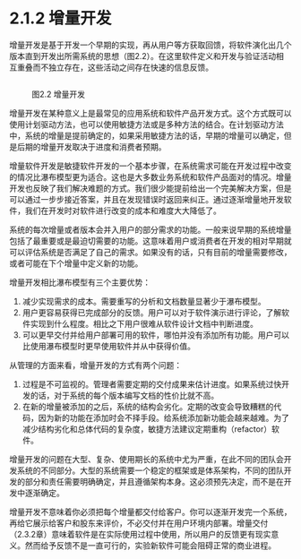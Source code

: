 # 2.1.2 增量开发

增量开发是基于开发一个早期的实现，再从用户等方获取回馈，将软件演化出几个版本直到开发出所需系统的思想（图2.2）。在这里软件定义和开发与验证活动相互重叠而不独立存在，这些活动之间存在快速的信息反馈。

<figure><img src="../../../../.gitbook/assets/图2.1.2.1.png" alt=""><figcaption><p>图2.2 增量开发</p></figcaption></figure>

增量开发在某种意义上是最常见的应用系统和软件产品开发方式。这个方式既可以使用计划驱动方法，也可以使用敏捷方法或是多种方法的结合。在计划驱动方法中，系统的增量是提前确定的，如果采用敏捷方法的话，早期的增量可以确定，但是后期的增量开发取决于进度和消费者预期。

增量软件开发是敏捷软件开发的一个基本步骤，在系统需求可能在开发过程中改变的情况比瀑布模型更为适合。这也是大多数业务系统和软件产品面对的情况。增量开发也反映了我们解决难题的方式。我们很少能提前给出一个完美解决方案，但是可以通过一步步接近答案，并且在发现错误时返回来纠正。通过逐渐增量地开发软件，我们在开发时对软件进行改变的成本和难度大大降低了。

系统的每次增量或者版本会并入用户的部分需求的功能。一般来说早期的系统增量包括了最重要或是最迫切需要的功能。这意味着用户或消费者在开发的相对早期就可以评估系统是否满足了自己的需求。如果没有的话，只有目前的增量需要修改，或者可能在下个增量中定义新的功能。

增量开发相比瀑布模型有三个主要优势：

1. 减少实现需求的成本。需要重写的分析和文档数量显著少于瀑布模型。
2. 用户更容易获得已完成部分的反馈。用户可以对于软件演示进行评论，了解软件实现到什么程度。相比之下用户很难从软件设计文档中判断进度。
3. 可以更早交付并给用户部署可用的软件，哪怕并没有添加所有功能。用户可以比使用瀑布模型时更早使用软件并从中获得价值。

从管理的方面来看，增量开发的方式有两个问题：

1. 过程是不可监视的。管理者需要定期的交付成果来估计进度。如果系统过快开发的话，对于系统的每个版本编写文档的性价比就不高。
2. 在新的增量被添加的之后，系统的结构会劣化。定期的改变会导致糟糕的代码，因为新的功能在添加时会不择手段。给系统添加新功能会越来越难。为了减少结构劣化和总体代码的复杂度，敏捷方法建议定期重构（refactor）软件。

增量开发的问题在大型、复杂、使用期长的系统中尤为严重，在此不同的团队会开发系统的不同部分。大型的系统需要一个稳定的框架或是体系架构，不同的团队开发的部分和责任需要明确确定，并且遵循架构本身。这必须预先决定，而不是在开发中逐渐确定。

增量开发不意味着你必须把每个增量都交付给客户。你可以逐渐开发完一个系统，再给它展示给客户和股东来评价，不必交付并在用户环境内部署。增量交付（2.3.2章）意味着软件是在实际使用过程中使用，所以用户的反馈更有现实意义。然而给予反馈不是一直可行的，实验新软件可能会阻碍正常的商业进程。
